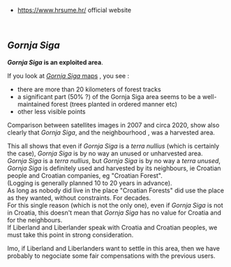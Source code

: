 
* https://www.hrsume.hr/ official website
<br>

<i>Gornja Siga</i>
------------------
<b><i>Gornja Siga</i> is an exploited area</b>.

If you look at [<i>Gornja Siga</i> maps](/general-doc/maps.md)  , you see :
* there are more than 20 kilometers of forest tracks
* a significant part (50% ?) of the Gornja Siga area seems to be a well-maintained forest (trees planted in ordered manner etc)
* other less visible points

Comparison between satellites images in 2007 and circa 2020, show also clearly that <i>Gornja Siga</i>, and the neighbourhood ,
was a harvested area.

This all shows that even if <i>Gornja Siga</i> is a <i>terra nullius</i> (which is certainly the case),
<i>Gornja Siga</i> is by no way an unused or unharvested area.  
<i>Gornja Siga</i> is a <i>terra nullius</i>, but <i>Gornja Siga</i> is by no way a <i>terra unused</i>,
<i>Gornja Siga</i> is definitely used and harvested by its neighbours, ie Croatian people and Croatian companies, eg "Croatian Forest".  
(Logging is generally planned 10 to 20 years in advance).  
As long as nobody did live in the place "Croatian Forests" did use the place as they wanted, without constraints. For decades.  
For this single reason (which is not the only one), even if <i>Gornja Siga</i> is not in Croatia,
this doesn't mean that <i>Gornja Siga</i> has no value for Croatia and for the neighbours.  
If Liberland and Liberlander speak with Croatia and Croatian peoples, we must take this point in strong consideration.

Imo, if Liberland and Liberlanders want to settle in this area, then we have probably to negociate some fair compensations with the previous users.  
<br>


